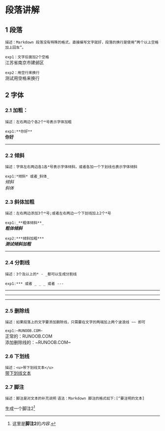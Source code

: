 #  段落讲解
 
##  1 段落

`描述：Markdown 段落没有特殊的格式，直接编写文字就好，段落的换行是使用“两个以上空格加上回车”。`
  
`exp1：文字后面加2个空格 `  
江苏省南京市建邺区  

`exp2：用空行来换行`  
测试用空格来换行


  
##  2 字体

###  2.1 加粗：
`描述：左右两边个各2个*号表示字体加粗`  

`exp1:**你好**`  
**你好**

***
### 2.2 倾斜
`描述：字体左右两边各1各*号表示字体倾斜，或者各加一个下划线也表示字体倾斜`  

`exp1:*倾斜* 或者_斜体_ `  
*倾斜*  
_斜体_

### 2.3 斜体加粗
`描述：左右两边添加3个*号;或者左右两边一个下划线加上2个*号`  

`exp1:_**粗体倾斜**_`  
_**粗体倾斜**_  

`exp2:***倾斜加粗***`  
***测试倾斜加粗***  
 
--- 
### 2.4 分割线
`描述：3个及以上的* - _都可以生成分割线`  

`exp1:*** 或者 _ _ _ 或者 ---`
***
---
_ _ _

### 2.5 删除线
`描述：如果段落上的文字要添加删除线，只需要在文字的两端加上两个波浪线 ~~ 即可`  

`exp1:~RUNOOB.COM~`  
正常的：RUNOOB.COM  
添加删除线的：~RUNOOB.COM~  
	
### 2.6 下划线
`描述：<u>带下划线文本</u>`  
<u>带下划线文本</u>
 
 ### 2.7 脚注
`描述：脚注是对文本的补充说明`
`语法：Markdown 脚注的格式如下:[^要注明的文本]` 
  
生成一个脚注2[^foot]

[^foot]:这里是**脚注2**的*内容*.